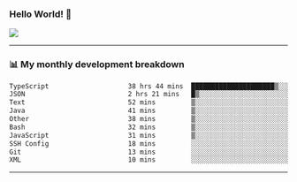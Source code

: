 ### Hello World! 👋

<a>
  <img align="center" src="https://github-readme-stats.vercel.app/api?username=megatunger&count_private=true&include_all_commits=true&bg_color=30,56CCF2,2F80ED&title_color=fff&text_color=fff" />
</a>

------
### 📊 My monthly development breakdown

<!--START_SECTION:waka-->

```txt
TypeScript                    38 hrs 44 mins  █████████████████████▒░░░   84.82 %
JSON                          2 hrs 21 mins   █▒░░░░░░░░░░░░░░░░░░░░░░░   05.18 %
Text                          52 mins         ▒░░░░░░░░░░░░░░░░░░░░░░░░   01.90 %
Java                          41 mins         ▒░░░░░░░░░░░░░░░░░░░░░░░░   01.50 %
Other                         38 mins         ▒░░░░░░░░░░░░░░░░░░░░░░░░   01.40 %
Bash                          32 mins         ▒░░░░░░░░░░░░░░░░░░░░░░░░   01.20 %
JavaScript                    31 mins         ▒░░░░░░░░░░░░░░░░░░░░░░░░   01.16 %
SSH Config                    18 mins         ░░░░░░░░░░░░░░░░░░░░░░░░░   00.66 %
Git                           13 mins         ░░░░░░░░░░░░░░░░░░░░░░░░░   00.48 %
XML                           10 mins         ░░░░░░░░░░░░░░░░░░░░░░░░░   00.38 %
```

<!--END_SECTION:waka-->

------
